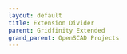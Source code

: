 ```yaml
---
layout: default
title: Extension Divider
parent: Gridfinity Extended
grand_parent: OpenSCAD Projects
---
```


